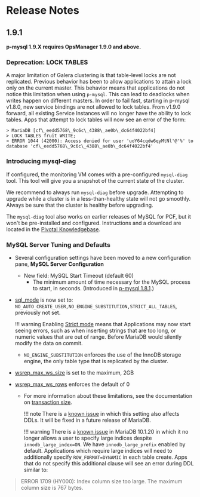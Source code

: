 # Release Notes

## 1.9.1

**p-mysql 1.9.X requires OpsManager 1.9.0 and above.**

### Deprecation: LOCK TABLES

A major limitation of Galera clustering is that table-level locks are not replicated. Previous behavior has been to allow applications to attain a lock only on the current master. This behavior means that applications do not notice this limitation when using `p-mysql`. This can lead to deadlocks when writes happen on different masters. In order to fail fast, starting in p-mysql v1.8.0, new service bindings are not allowed to lock tables. From v1.9.0 forward, all existing Service Instances will no longer have the ability to lock tables. Apps that attempt to lock tables will now see an error of the form:

```
> MariaDB [cf\_eedd5768\_9c6c\_4388\_ae0b\_dc64f4022bf4]
> LOCK TABLES fruit WRITE;
> ERROR 1044 (42000): Access denied for user 'uoY64cqdw6qyMtNl'@'%' to database 'cf\_eedd5768\_9c6c\_4388\_ae0b\_dc64f4022bf4'
```

### Introducing mysql-diag

If configured, the monitoring VM comes with a pre-configured `mysql-diag` tool. This tool will give you a snapshot of the current state of the cluster.

We recommend to always run `mysql-diag` before upgrade. Attempting to upgrade while a cluster is in a less-than-healthy state will not go smoothly. Always be sure that the cluster is healthy before upgrading.

The `mysql-diag` tool also works on earlier releases of MySQL for PCF, but it won't be pre-installed and configured. Instructions and a download are located in the [Pivotal Knowledgebase](http://bit.ly/pivotal-mysql-diag).

### MySQL Server Tuning and Defaults
- Several configuration settings have been moved to a new configuration pane, **MySQL Server Configuration**
  - New field: MySQL Start Timeout (default 60)
    - The minimum amount of time necessary for the MySQL process to start, in seconds. (Introduced in [p-mysql 1.8.1](http://docs.pivotal.io/p-mysql/1-8/release-notes.html#1-8-1).)
- [sql_mode](https://mariadb.com/kb/en/mariadb/sql-mode/) is now set to: `NO_AUTO_CREATE_USER,NO_ENGINE_SUBSTITUTION,STRICT_ALL_TABLES`, previously not set.

    !!! warning 
        Enabling [Strict mode](https://mariadb.com/kb/en/mariadb/sql-mode/#strict-mode) means that Applications may now start seeing errors, such as when inserting strings that are too long, or numeric values that are out of range. Before MariaDB would silently modify the data on commit.

  - `NO_ENGINE_SUBSTITUTION` enforces the use of the InnoDB storage engine, the only table type that is replicated by the cluster.
- [wsrep\_max\_ws\_size](http://galeracluster.com/documentation-webpages/mysqlwsrepoptions.html#wsrep-max-ws-size) is set to the maximum, 2GB
- [wsrep\_max\_ws\_rows](http://galeracluster.com/documentation-webpages/mysqlwsrepoptions.html#wsrep-max-ws-rows) enforces the default of 0
  - For more information about these limitations, see the documentation on [transaction size](http://galeracluster.com/documentation-webpages/limitations.html#transaction-size).

    !!! note 
        There is a [known issue](https://jira.mariadb.org/browse/MDEV-11817) in which this setting also affects DDLs. It will be fixed in a future release of MariaDB.

    !!! warning 
        There is a <a href="https://jira.mariadb.org/browse/MDEV-9646">known issue</a> in MariaDB 10.1.20 in which it no longer allows a user to specify large indices despite <code>innodb\_large\_index=ON</code>. We have <code>innodb\_large\_prefix</code> enabled by default. Applications which require large indices will need to additionally specify <code>ROW_FORMAT=DYNAMIC</code> in each table create. Apps that do not specify this additional clause will see an error during DDL similar to:

> ERROR 1709 (HY000): Index column size too large. The maximum column size is 767 bytes.
